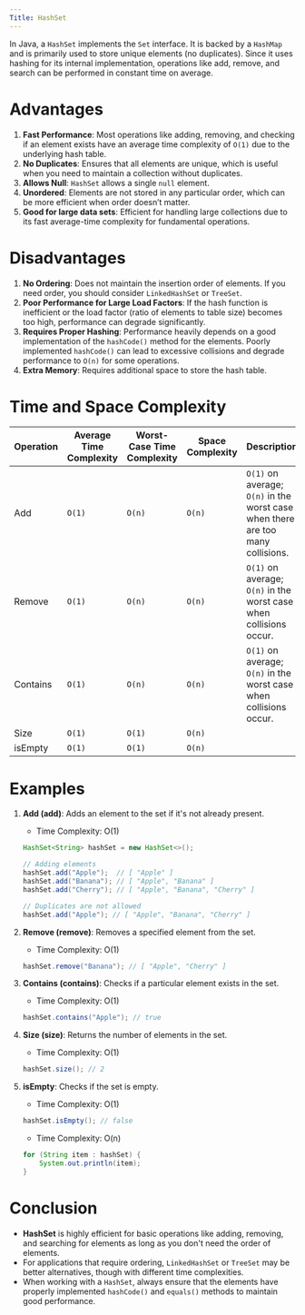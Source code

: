 ```yaml
---
Title: HashSet
---
```


In Java, a `HashSet` implements the `Set` interface. It is backed by a `HashMap` and is primarily used to store unique
elements (no duplicates). Since it uses hashing for its internal implementation, operations like add, remove, and search
can be performed in constant time on average.

# Advantages

1. **Fast Performance**: Most operations like adding, removing, and checking if an element exists have an average time
   complexity of `O(1)` due to the underlying hash table.
2. **No Duplicates**: Ensures that all elements are unique, which is useful when you need to maintain a collection
   without duplicates.
3. **Allows Null**: `HashSet` allows a single `null` element.
4. **Unordered**: Elements are not stored in any particular order, which can be more efficient when order doesn’t
   matter.
5. **Good for large data sets**: Efficient for handling large collections due to its fast average-time complexity for
   fundamental operations.

# Disadvantages

1. **No Ordering**: Does not maintain the insertion order of elements. If you need order, you should
   consider `LinkedHashSet` or `TreeSet`.
2. **Poor Performance for Large Load Factors**: If the hash function is inefficient or the load factor (ratio of
   elements to table size) becomes too high, performance can degrade significantly.
3. **Requires Proper Hashing**: Performance heavily depends on a good implementation of the `hashCode()` method for the
   elements. Poorly implemented `hashCode()` can lead to excessive collisions and degrade performance to `O(n)` for some
   operations.
4. **Extra Memory**: Requires additional space to store the hash table.

# Time and Space Complexity

| Operation | Average Time Complexity | Worst-Case Time Complexity | Space Complexity | Description                                                                     |
|-----------|-------------------------|----------------------------|------------------|---------------------------------------------------------------------------------|
| Add       | `O(1)`                  | `O(n)`                     | `O(n)`           | `O(1)` on average; `O(n)` in the worst case when there are too many collisions. |
| Remove    | `O(1)`                  | `O(n)`                     | `O(n)`           | `O(1)` on average; `O(n)` in the worst case when collisions occur.                                                                                |
| Contains  | `O(1)`                  | `O(n)`                     | `O(n)`           | `O(1)` on average; `O(n)` in the worst case when collisions occur.                                                                                |
| Size      | `O(1)`                  | `O(1)`                     | `O(n)`           |                                                                                 |
| isEmpty   | `O(1)`                  | `O(1)`                     | `O(n)`           |                                                                                 |

# Examples

1. **Add (add)**: Adds an element to the set if it's not already present.
    - Time Complexity: O(1)
    ```java
    HashSet<String> hashSet = new HashSet<>();
    
    // Adding elements
    hashSet.add("Apple");  // [ "Apple" ]
    hashSet.add("Banana"); // [ "Apple", "Banana" ]
    hashSet.add("Cherry"); // [ "Apple", "Banana", "Cherry" ]

    // Duplicates are not allowed
    hashSet.add("Apple"); // [ "Apple", "Banana", "Cherry" ]
    ```

2. **Remove (remove)**: Removes a specified element from the set.
    - Time Complexity: O(1)
    ```java
    hashSet.remove("Banana"); // [ "Apple", "Cherry" ]
    ```
3. **Contains (contains)**: Checks if a particular element exists in the set.
    - Time Complexity: O(1)
    ```java
    hashSet.contains("Apple"); // true
    ```
4. **Size (size)**: Returns the number of elements in the set.
    - Time Complexity: O(1)
    ```java
    hashSet.size(); // 2
    ```
5. **isEmpty**: Checks if the set is empty.
    - Time Complexity: O(1)
    ```java
    hashSet.isEmpty(); // false
    ```
    - Time Complexity: O(n)
    ```java
    for (String item : hashSet) {
        System.out.println(item);
    }
    ```

# Conclusion

- **HashSet** is highly efficient for basic operations like adding, removing, and searching for elements as long as you
  don't need the order of elements.
- For applications that require ordering, `LinkedHashSet` or `TreeSet` may be better alternatives, though with different
  time complexities.
- When working with a `HashSet`, always ensure that the elements have properly implemented `hashCode()` and `equals()`
  methods to maintain good performance.